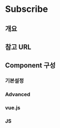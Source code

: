 # Subscribe

## 개요&#x20;

## 참고 URL



## Component 구성&#x20;

### 기본설정

### Advanced

### vue.js

### JS
